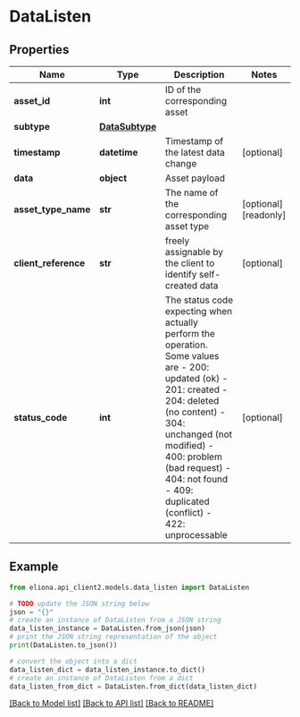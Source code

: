 # DataListen


## Properties

Name | Type | Description | Notes
------------ | ------------- | ------------- | -------------
**asset_id** | **int** | ID of the corresponding asset | 
**subtype** | [**DataSubtype**](DataSubtype.md) |  | 
**timestamp** | **datetime** | Timestamp of the latest data change | [optional] 
**data** | **object** | Asset payload | 
**asset_type_name** | **str** | The name of the corresponding asset type | [optional] [readonly] 
**client_reference** | **str** | freely assignable by the client to identify self-created data | [optional] 
**status_code** | **int** | The status code expecting when actually perform the operation. Some values are - 200: updated (ok)  - 201: created - 204: deleted (no content) - 304: unchanged (not modified) - 400: problem (bad request) - 404: not found - 409: duplicated (conflict) - 422: unprocessable  | [optional] 

## Example

```python
from eliona.api_client2.models.data_listen import DataListen

# TODO update the JSON string below
json = "{}"
# create an instance of DataListen from a JSON string
data_listen_instance = DataListen.from_json(json)
# print the JSON string representation of the object
print(DataListen.to_json())

# convert the object into a dict
data_listen_dict = data_listen_instance.to_dict()
# create an instance of DataListen from a dict
data_listen_from_dict = DataListen.from_dict(data_listen_dict)
```
[[Back to Model list]](../README.md#documentation-for-models) [[Back to API list]](../README.md#documentation-for-api-endpoints) [[Back to README]](../README.md)


